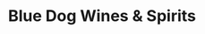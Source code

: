 ---
title: "Blue Dog Wines & Spirits"
url: /pelham/blue-dog-wines-und-spirits/
shop: Spirituosen
---